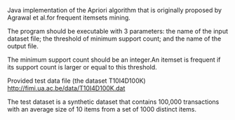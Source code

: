 
Java implementation of the Apriori algorithm that is originally proposed by Agrawal et al.for frequent itemsets mining.

The program should be executable with 3 parameters: 
  the name of the input dataset file; 
  the threshold of minimum support count; 
  and the name of the output file.  
  
The minimum support count should be an integer.An itemset is frequent if its support count is larger or equal to this threshold. 

Provided test data file (the dataset T10I4D100K) http://fimi.ua.ac.be/data/T10I4D100K.dat

The test dataset is a synthetic dataset that contains 100,000 transactions with an average size of 10 items from a set of 1000 distinct items. 
